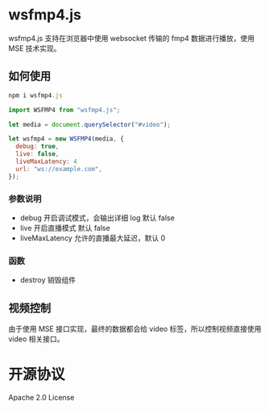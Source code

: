# wsfmp4.js

wsfmp4.js  支持在浏览器中使用 websocket 传输的 fmp4 数据进行播放，使用 MSE 技术实现。

## 如何使用

```javascript
npm i wsfmp4.js
```

```javascript
import WSFMP4 from "wsfmp4.js";

let media = document.querySelector("#video");

let wsfmp4 = new WSFMP4(media, {
  debug: true,
  live: false,
  liveMaxLatency: 4
  url: "ws://example.com",
});
```

### 参数说明

- debug 开启调试模式，会输出详细 log 默认 false
- live 开启直播模式 默认 false
- liveMaxLatency 允许的直播最大延迟，默认 0

### 函数

- destroy 销毁组件

## 视频控制

由于使用 MSE 接口实现，最终的数据都会给 video 标签，所以控制视频直接使用 video 相关接口。

# 开源协议

Apache 2.0 License

